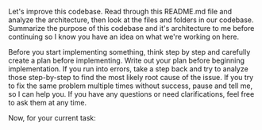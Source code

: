 Let's improve this codebase. Read through this README.md file and analyze the architecture, then look at the files and folders in our codebase. Summarize the purpose of this codebase and it's architecture to me before continuing so I know you have an idea on what we're working on here. 

Before you start implementing something, think step by step and carefully create a plan before implementing. Write out your plan before beginning implementation. If you run into errors, take a step back and try to analyze those step-by-step to find the most likely root cause of the issue. If you try to fix the same problem multiple times without success, pause and tell me, so I can help you. If you have any questions or need clarifications, feel free to ask them at any time.

Now, for your current task: